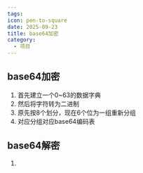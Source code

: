 ```yaml
---
tags:
icon: pen-to-square
date: 2025-09-23
title: base64加密
category:
  - 项目
---
```

## base64加密
1. 首先建立一个0~63的数据字典
2. 然后将字符转为二进制
3. 原先按8个划分，现在6个位为一组重新分组
4. 对应分组对应base64编码表

## base64解密
1. 